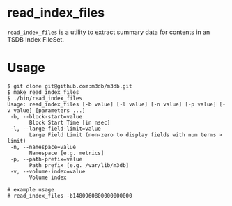 # read_index_files

`read_index_files` is a utility to extract summary data for contents in an TSDB Index FileSet.

# Usage
```
$ git clone git@github.com:m3db/m3db.git
$ make read_index_files
$ ./bin/read_index_files
Usage: read_index_files [-b value] [-l value] [-n value] [-p value] [-v value] [parameters ...]
 -b, --block-start=value
       Block Start Time [in nsec]
 -l, --large-field-limit=value
       Large Field Limit (non-zero to display fields with num terms > limit)
 -n, --namespace=value
       Namespace [e.g. metrics]
 -p, --path-prefix=value
       Path prefix [e.g. /var/lib/m3db]
 -v, --volume-index=value
       Volume index

# example usage
# read_index_files -b1480960800000000000
```
